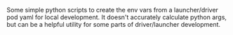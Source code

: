 Some simple python scripts to create the env vars from a launcher/driver pod yaml for local development. 
It doesn't accurately calculate python args, but can be a helpful utility for some parts of driver/launcher development.